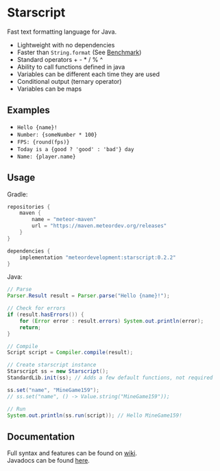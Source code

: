 # Starscript
Fast text formatting language for Java.

- Lightweight with no dependencies
- Faster than `String.format` (See [Benchmark](https://github.com/MeteorDevelopment/starscript/blob/master/src/test/java/meteordevelopment/starscript/Benchmark.java))
- Standard operators + - * / % ^
- Ability to call functions defined in java
- Variables can be different each time they are used
- Conditional output (ternary operator)
- Variables can be maps

## Examples
- `Hello {name}!`
- `Number: {someNumber * 100}`
- `FPS: {round(fps)}`
- `Today is a {good ? 'good' : 'bad'} day`
- `Name: {player.name}`

## Usage
Gradle:
```groovy
repositories {
    maven {
        name = "meteor-maven"
        url = "https://maven.meteordev.org/releases"
    }
}

dependencies {
    implementation "meteordevelopment:starscript:0.2.2"
}
```

Java:
```java
// Parse
Parser.Result result = Parser.parse("Hello {name}!");

// Check for errors
if (result.hasErrors()) {
    for (Error error : result.errors) System.out.println(error);
    return;
}

// Compile
Script script = Compiler.compile(result);

// Create starscript instance
Starscript ss = new Starscript();
StandardLib.init(ss); // Adds a few default functions, not required

ss.set("name", "MineGame159");
// ss.set("name", () -> Value.string("MineGame159"));

// Run
System.out.println(ss.run(script)); // Hello MineGame159!
```

## Documentation
Full syntax and features can be found on [wiki](https://github.com/MeteorDevelopment/starscript/wiki).  
Javadocs can be found [here](https://javadoc.jitpack.io/com/github/MeteorDevelopment/starscript).
